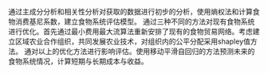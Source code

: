 通过主成分分析和相关性分析对获取的数据进行初步的分析，使用熵权法和计算食物消费基尼系数，建立食物系统评估模型。
通过三种不同的方法对现有食物系统进行优化。首先通过最小费用最大流算法重新安排了现有的食物贸易网络。考虑建立区域农业合作组织，共同发展农业技术，对组织内的公平分配采用shapley值方法。
通对以上的优化方法进行影响评估。使用移动平滑自回归的方法预测未来的食物系统情况，计算短期与长期成本与收益。